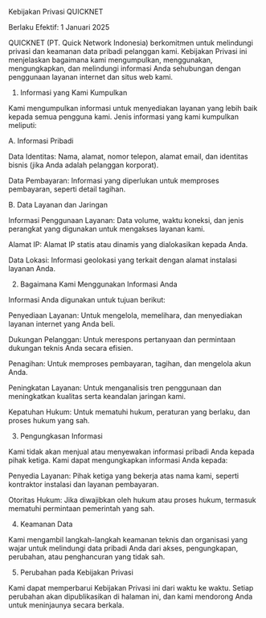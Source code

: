 Kebijakan Privasi QUICKNET

Berlaku Efektif: 1 Januari 2025

QUICKNET (PT. Quick Network Indonesia) berkomitmen untuk melindungi privasi dan keamanan data pribadi pelanggan kami. Kebijakan Privasi ini menjelaskan bagaimana kami mengumpulkan, menggunakan, mengungkapkan, dan melindungi informasi Anda sehubungan dengan penggunaan layanan internet dan situs web kami.

1. Informasi yang Kami Kumpulkan

Kami mengumpulkan informasi untuk menyediakan layanan yang lebih baik kepada semua pengguna kami. Jenis informasi yang kami kumpulkan meliputi:

A. Informasi Pribadi

Data Identitas: Nama, alamat, nomor telepon, alamat email, dan identitas bisnis (jika Anda adalah pelanggan korporat).

Data Pembayaran: Informasi yang diperlukan untuk memproses pembayaran, seperti detail tagihan.

B. Data Layanan dan Jaringan

Informasi Penggunaan Layanan: Data volume, waktu koneksi, dan jenis perangkat yang digunakan untuk mengakses layanan kami.

Alamat IP: Alamat IP statis atau dinamis yang dialokasikan kepada Anda.

Data Lokasi: Informasi geolokasi yang terkait dengan alamat instalasi layanan Anda.

2. Bagaimana Kami Menggunakan Informasi Anda

Informasi Anda digunakan untuk tujuan berikut:

Penyediaan Layanan: Untuk mengelola, memelihara, dan menyediakan layanan internet yang Anda beli.

Dukungan Pelanggan: Untuk merespons pertanyaan dan permintaan dukungan teknis Anda secara efisien.

Penagihan: Untuk memproses pembayaran, tagihan, dan mengelola akun Anda.

Peningkatan Layanan: Untuk menganalisis tren penggunaan dan meningkatkan kualitas serta keandalan jaringan kami.

Kepatuhan Hukum: Untuk mematuhi hukum, peraturan yang berlaku, dan proses hukum yang sah.

3. Pengungkasan Informasi

Kami tidak akan menjual atau menyewakan informasi pribadi Anda kepada pihak ketiga. Kami dapat mengungkapkan informasi Anda kepada:

Penyedia Layanan: Pihak ketiga yang bekerja atas nama kami, seperti kontraktor instalasi dan layanan pembayaran.

Otoritas Hukum: Jika diwajibkan oleh hukum atau proses hukum, termasuk mematuhi permintaan pemerintah yang sah.

4. Keamanan Data

Kami mengambil langkah-langkah keamanan teknis dan organisasi yang wajar untuk melindungi data pribadi Anda dari akses, pengungkapan, perubahan, atau penghancuran yang tidak sah.

5. Perubahan pada Kebijakan Privasi

Kami dapat memperbarui Kebijakan Privasi ini dari waktu ke waktu. Setiap perubahan akan dipublikasikan di halaman ini, dan kami mendorong Anda untuk meninjaunya secara berkala.